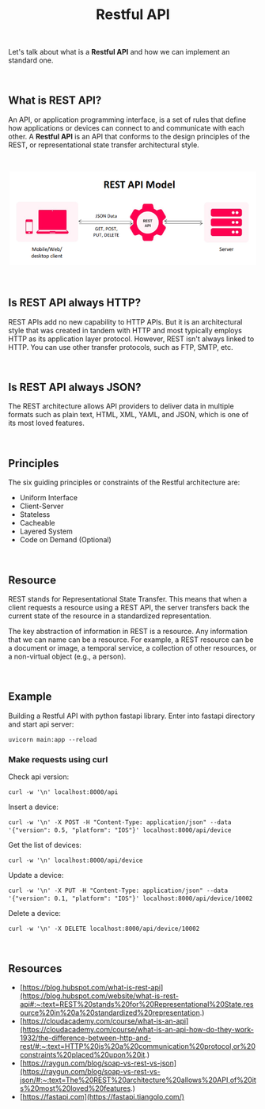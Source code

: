 <h1 align="center">
    Restful API
</h1>

<br />

Let's talk about what is a **Restful API** and how we can implement an standard one.

<br />

## What is REST API?

An API, or application programming interface, is a set of rules that define
how applications or devices can connect to and communicate with each other.
A **Restful API** is an API that conforms to the design principles of the REST,
or representational state transfer architectural style.

<br />

<p align="center">
    <img src="./assets/rest-api-model-1.png" alt="api-model" width="500" />
</p>

<br />

## Is REST API always HTTP?

REST APIs add no new capability to HTTP APIs.
But it is an architectural style that was created in tandem with HTTP and
most typically employs HTTP as its application layer protocol.
However, REST isn't always linked to HTTP.
You can use other transfer protocols, such as FTP, SMTP, etc.

<br />

## Is REST API always JSON?

The REST architecture allows API providers to deliver
data in multiple formats such as plain text,
HTML, XML, YAML, and JSON, which is one of its most loved features.

<br />

## Principles

The six guiding principles or constraints of the Restful architecture are:

- Uniform Interface
- Client-Server
- Stateless
- Cacheable
- Layered System
- Code on Demand (Optional)

<br />

## Resource

REST stands for Representational State Transfer.
This means that when a client requests a resource using
a REST API, the server transfers back the current state
of the resource in a standardized representation.

The key abstraction of information in REST is a resource.
Any information that we can name can be a resource.
For example, a REST resource can be a document or image, a temporal service, a
collection of other resources, or a non-virtual object (e.g., a person).

<br />

## Example

Building a Restful API with python fastapi library. Enter into fastapi directory and start api server:

```shell
uvicorn main:app --reload
```

### Make requests using curl

Check api version:

```shell
curl -w '\n' localhost:8000/api
```

Insert a device:

```shell
curl -w '\n' -X POST -H "Content-Type: application/json" --data '{"version": 0.5, "platform": "IOS"}' localhost:8000/api/device
```

Get the list of devices:

```shell
curl -w '\n' localhost:8000/api/device
```

Update a device:

```shell
curl -w '\n' -X PUT -H "Content-Type: application/json" --data '{"version": 0.1, "platform": "IOS"}' localhost:8000/api/device/10002
```

Delete a device:

```shell
curl -w '\n' -X DELETE localhost:8000/api/device/10002
```

<br />

## Resources

- [https://blog.hubspot.com/what-is-rest-api](https://blog.hubspot.com/website/what-is-rest-api#:~:text=REST%20stands%20for%20Representational%20State,resource%20in%20a%20standardized%20representation.)
- [https://cloudacademy.com/course/what-is-an-api](https://cloudacademy.com/course/what-is-an-api-how-do-they-work-1932/the-difference-between-http-and-rest/#:~:text=HTTP%20is%20a%20communication%20protocol,or%20constraints%20placed%20upon%20it.)
- [https://raygun.com/blog/soap-vs-rest-vs-json](https://raygun.com/blog/soap-vs-rest-vs-json/#:~:text=The%20REST%20architecture%20allows%20API,of%20its%20most%20loved%20features.)
- [https://fastapi.com](https://fastapi.tiangolo.com/)
